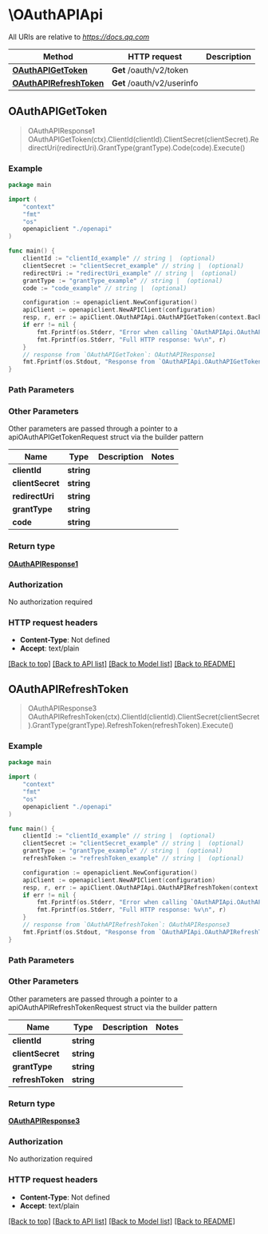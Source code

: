 # \OAuthAPIApi

All URIs are relative to *https://docs.qq.com*

Method | HTTP request | Description
------------- | ------------- | -------------
[**OAuthAPIGetToken**](OAuthAPIApi.md#OAuthAPIGetToken) | **Get** /oauth/v2/token | 
[**OAuthAPIRefreshToken**](OAuthAPIApi.md#OAuthAPIRefreshToken) | **Get** /oauth/v2/userinfo | 



## OAuthAPIGetToken

> OAuthAPIResponse1 OAuthAPIGetToken(ctx).ClientId(clientId).ClientSecret(clientSecret).RedirectUri(redirectUri).GrantType(grantType).Code(code).Execute()



### Example

```go
package main

import (
    "context"
    "fmt"
    "os"
    openapiclient "./openapi"
)

func main() {
    clientId := "clientId_example" // string |  (optional)
    clientSecret := "clientSecret_example" // string |  (optional)
    redirectUri := "redirectUri_example" // string |  (optional)
    grantType := "grantType_example" // string |  (optional)
    code := "code_example" // string |  (optional)

    configuration := openapiclient.NewConfiguration()
    apiClient := openapiclient.NewAPIClient(configuration)
    resp, r, err := apiClient.OAuthAPIApi.OAuthAPIGetToken(context.Background()).ClientId(clientId).ClientSecret(clientSecret).RedirectUri(redirectUri).GrantType(grantType).Code(code).Execute()
    if err != nil {
        fmt.Fprintf(os.Stderr, "Error when calling `OAuthAPIApi.OAuthAPIGetToken``: %v\n", err)
        fmt.Fprintf(os.Stderr, "Full HTTP response: %v\n", r)
    }
    // response from `OAuthAPIGetToken`: OAuthAPIResponse1
    fmt.Fprintf(os.Stdout, "Response from `OAuthAPIApi.OAuthAPIGetToken`: %v\n", resp)
}
```

### Path Parameters



### Other Parameters

Other parameters are passed through a pointer to a apiOAuthAPIGetTokenRequest struct via the builder pattern


Name | Type | Description  | Notes
------------- | ------------- | ------------- | -------------
 **clientId** | **string** |  | 
 **clientSecret** | **string** |  | 
 **redirectUri** | **string** |  | 
 **grantType** | **string** |  | 
 **code** | **string** |  | 

### Return type

[**OAuthAPIResponse1**](OAuthAPIResponse1.md)

### Authorization

No authorization required

### HTTP request headers

- **Content-Type**: Not defined
- **Accept**: text/plain

[[Back to top]](#) [[Back to API list]](../README.md#documentation-for-api-endpoints)
[[Back to Model list]](../README.md#documentation-for-models)
[[Back to README]](../README.md)


## OAuthAPIRefreshToken

> OAuthAPIResponse3 OAuthAPIRefreshToken(ctx).ClientId(clientId).ClientSecret(clientSecret).GrantType(grantType).RefreshToken(refreshToken).Execute()



### Example

```go
package main

import (
    "context"
    "fmt"
    "os"
    openapiclient "./openapi"
)

func main() {
    clientId := "clientId_example" // string |  (optional)
    clientSecret := "clientSecret_example" // string |  (optional)
    grantType := "grantType_example" // string |  (optional)
    refreshToken := "refreshToken_example" // string |  (optional)

    configuration := openapiclient.NewConfiguration()
    apiClient := openapiclient.NewAPIClient(configuration)
    resp, r, err := apiClient.OAuthAPIApi.OAuthAPIRefreshToken(context.Background()).ClientId(clientId).ClientSecret(clientSecret).GrantType(grantType).RefreshToken(refreshToken).Execute()
    if err != nil {
        fmt.Fprintf(os.Stderr, "Error when calling `OAuthAPIApi.OAuthAPIRefreshToken``: %v\n", err)
        fmt.Fprintf(os.Stderr, "Full HTTP response: %v\n", r)
    }
    // response from `OAuthAPIRefreshToken`: OAuthAPIResponse3
    fmt.Fprintf(os.Stdout, "Response from `OAuthAPIApi.OAuthAPIRefreshToken`: %v\n", resp)
}
```

### Path Parameters



### Other Parameters

Other parameters are passed through a pointer to a apiOAuthAPIRefreshTokenRequest struct via the builder pattern


Name | Type | Description  | Notes
------------- | ------------- | ------------- | -------------
 **clientId** | **string** |  | 
 **clientSecret** | **string** |  | 
 **grantType** | **string** |  | 
 **refreshToken** | **string** |  | 

### Return type

[**OAuthAPIResponse3**](OAuthAPIResponse3.md)

### Authorization

No authorization required

### HTTP request headers

- **Content-Type**: Not defined
- **Accept**: text/plain

[[Back to top]](#) [[Back to API list]](../README.md#documentation-for-api-endpoints)
[[Back to Model list]](../README.md#documentation-for-models)
[[Back to README]](../README.md)

